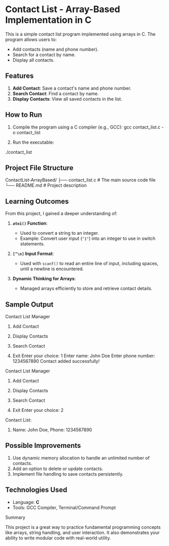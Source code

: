 # Contact List - Array-Based Implementation in C

This is a simple contact list program implemented using arrays in C. The program allows users to:
- Add contacts (name and phone number).
- Search for a contact by name.
- Display all contacts.



## Features
1. **Add Contact**: Save a contact's name and phone number.
2. **Search Contact**: Find a contact by name.
3. **Display Contacts**: View all saved contacts in the list.


## How to Run
1. Compile the program using a C compiler (e.g., GCC):
gcc contact_list.c -o contact_list

2. Run the executable:

./contact_list



## Project File Structure

ContactList-ArrayBased/ ├── contact_list.c   # The main source code file └── README.md        # Project description


## Learning Outcomes

From this project, I gained a deeper understanding of:
1. **`atoi()` Function**:  
   - Used to convert a string to an integer.
   - Example: Convert user input (`"1"`) into an integer to use in switch statements.

2. **`[^\n]` Input Format**:  
   - Used with `scanf()` to read an entire line of input, including spaces, until a newline is encountered.

3. **Dynamic Thinking for Arrays**:
   - Managed arrays efficiently to store and retrieve contact details.



## Sample Output

Contact List Manager

1. Add Contact


2. Display Contacts


3. Search Contact


4. Exit Enter your choice: 1 Enter name: John Doe Enter phone number: 1234567890 Contact added successfully!



Contact List Manager

1. Add Contact


2. Display Contacts


3. Search Contact


4. Exit Enter your choice: 2



Contact List:

1. Name: John Doe, Phone: 1234567890





## Possible Improvements
1. Use dynamic memory allocation to handle an unlimited number of contacts.
2. Add an option to delete or update contacts.
3. Implement file handling to save contacts persistently.



## Technologies Used
- Language: **C**
- Tools: GCC Compiler, Terminal/Command Prompt



Summary

This project is a great way to practice fundamental programming concepts like arrays, string handling, and user interaction. It also demonstrates your ability to write modular code with real-world utility.
